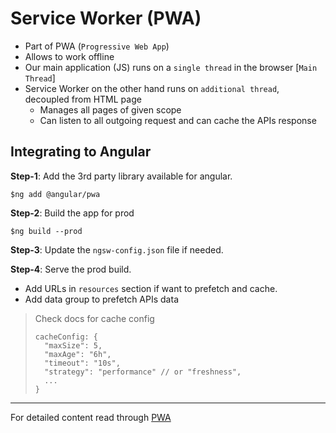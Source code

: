 # Service Worker (PWA)

- Part of PWA (`Progressive Web App`)
- Allows to work offline
- Our main application (JS) runs on a `single thread` in the browser [`Main Thread`]
- Service Worker on the other hand runs on `additional thread`, decoupled from HTML page
  - Manages all pages of given scope
  - Can listen to all outgoing request and can cache the APIs response

## Integrating to Angular

**Step-1**: Add the 3rd party library available for angular.

```
$ng add @angular/pwa
```

**Step-2**: Build the app for prod

```
$ng build --prod
```

**Step-3**: Update the `ngsw-config.json` file if needed.

**Step-4**: Serve the prod build.

- Add URLs in `resources` section if want to prefetch and cache.
- Add data group to prefetch APIs data

> Check docs for cache config
>
> ```
> cacheConfig: {
>   "maxSize": 5,
>   "maxAge": "6h",
>   "timeout": "10s",
>   "strategy": "performance" // or "freshness",
>   ...
> }
> ```

---

For detailed content read through [PWA](../../pwa/README.md)
